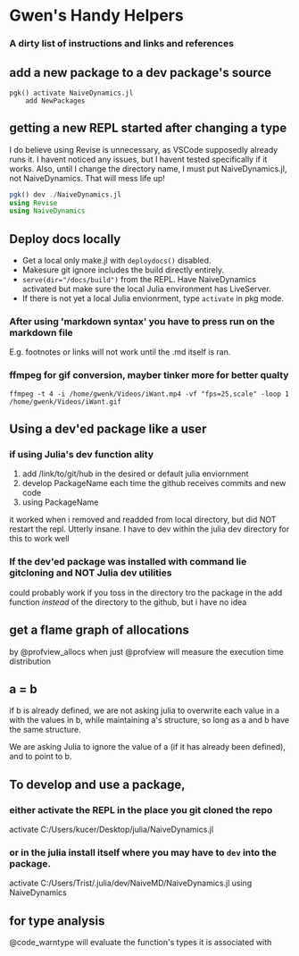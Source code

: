 # Gwen's Handy Helpers
### A dirty list of instructions and links and references

## add a new package to a dev package's source
```
pgk() activate NaiveDynamics.jl
    add NewPackages

```
## getting a new REPL started after changing a type
I do believe using Revise is unnecessary, as VSCode supposedly already runs it. I havent noticed any issues, but I havent tested specifically if it works. Also, until I change the directory name, I must put NaiveDynamics.jl, not NaiveDynamics. That will mess life up!
```julia
pgk() dev ./NaiveDynamics.jl
using Revise
using NaiveDynamics
```
## Deploy docs locally
- Get a local only make.jl with `deploydocs()` disabled. 
- Makesure git ignore includes the build directly entirely. 
- `serve(dir="/docs/build")` from the REPL. Have NaiveDynamics activated but make sure the local Julia environment has LiveServer. 
- If there is not yet a local Julia envionrment, type `activate` in pkg mode.

### After using 'markdown syntax' you have to press run on the markdown file
E.g. footnotes or links will not work until the .md itself is ran.
### ffmpeg for gif conversion, mayber tinker more for better qualty

`ffmpeg -t 4 -i /home/gwenk/Videos/iWant.mp4 -vf "fps=25,scale" -loop 1 /home/gwenk/Videos/iWant.gif`

## Using a dev'ed package like a user

### if using Julia's dev function ality
1. add /link/to/git/hub in the desired or default julia enviornment
2. develop PackageName each time the github receives commits and new code
2. using PackageName

it worked when i removed and readded from local directory, but did NOT restart the repl. Utterly insane. I have to dev within the julia dev directory for this to work well
### If the dev'ed package was installed with command lie gitcloning and NOT Julia dev utilities
could probably work if you toss in the directory tro the package in the add function *instead* of the directory to the github, but i have no idea

## get a flame graph of allocations
by @profview_allocs
when just @profview will measure the execution time distribution

## a = b
if b is already defined, we are not asking julia to overwrite each value in a with the values in b, while maintaining a's structure, so long as a and b have the same structure.

We are asking Julia to ignore the value of a (if it has already been defined), and to point to b.

## To develop and use a package,
### either activate the REPL in the place you git cloned the repo
activate C:/Users/kucer/Desktop/julia/NaiveDynamics.jl
### or in the julia install itself where you may have to `dev` into the package.
activate C:/Users/Trist/.julia/dev/NaiveMD/NaiveDynamics.jl
using NaiveDynamics

## for type analysis
@code_warntype will evaluate the function's types it is associated with

